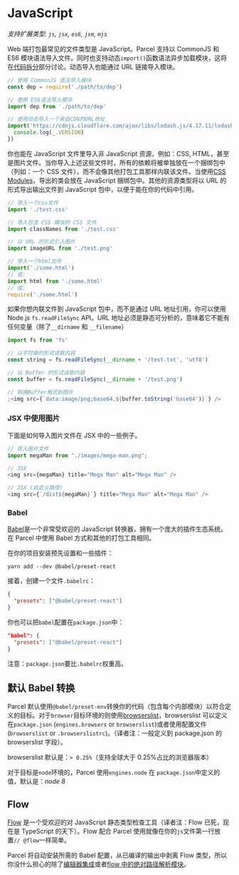 # JavaScript

_支持扩展类型: `js`, `jsx`, `es6`, `jsm`, `mjs`_

Web 端打包最常见的文件类型是 JavaScript。Parcel 支持以 CommonJS 和 ES6 模块语法导入文件。同时也支持动态`import()`函数语法异步加载模块，这将在[代码拆分](code_splitting.html)部分讨论。动态导入也能通过 URL 链接导入模块。

```javascript
// 使用 CommonJS 语法导入模块
const dep = require('./path/to/dep')

// 使用 ES6语法导入模块
import dep from './path/to/dep'

// 使用动态导入一个来自CDN的URL地址
import('https://cdnjs.cloudflare.com/ajax/libs/lodash.js/4.17.11/lodash.min.js').then(() => {
  console.log(_.VERSION)
})
```

你也能在 JavaScript 文件里导入非 JavaScript 资源，例如：CSS, HTML，甚至是图片文件。当你导入上述这些文件时，所有的依赖将被单独放在一个捆绑包中（列如：一个 CSS 文件），而不会像其他打包工具那样内联该文件。当使用[CSS Modules](https://github.com/css-modules/css-modules)，导出的类会放在 JavaScript 捆绑包中。其他的资源类型将以 URL 的形式导出输出文件到 JavaScript 包中，以便于能在你的代码中引用。

```javascript
// 导入一个css文件
import './test.css'

// 导入包含 CSS 模块的 CSS 文件
import classNames from './test.css'

// 以 URL 的形式引入图片
import imageURL from './test.png'

// 导入一个html文件
import('./some.html')
// 或:
import html from './some.html'
// 或:
require('./some.html')
```

如果你想内联文件到 JavaScript 包中，而不是通过 URL 地址引用，你可以使用 Node.js `fs.readFileSync` API。URL 地址必须是静态可分析的，意味着它不能有任何变量（除了`__dirname` 和 `__filename`）

```javascript
import fs from 'fs'

// 以字符串的形式读取内容
const string = fs.readFileSync(__dirname + '/test.txt', 'utf8')

// 以 Buffer 的形式读取内容
const buffer = fs.readFileSync(__dirname + '/test.png')

// 转换Buffer格式到图片
;<img src={`data:image/png;base64,${buffer.toString('base64')}`} />
```

### JSX 中使用图片

下面是如何导入图片文件在 JSX 中的一些例子。

```js
// 导入图片文件
import megaMan from "./images/mega-man.png";

// JSX
<img src={megaMan} title="Mega Man" alt="Mega Man" />

// JSX (自定义路径)
<img src={`/dist${megaMan}`} title="Mega Man" alt="Mega Man" />
```

### Babel

[Babel](https://babeljs.io)是一个非常受欢迎的 JavaScript 转换器，拥有一个庞大的插件生态系统。在 Parcel 中使用 Babel 方式和其他的打包工具相同。

在你的项目安装预先设置和一些插件：

```shell
yarn add --dev @babel/preset-react
```

接着，创建一个文件`.babelrc`：

```json
{
  "presets": ["@babel/preset-react"]
}
```

你也可以把`babel`配置在`package.json`中：

```json
"babel": {
  "presets": ["@babel/preset-react"]
}
```

注意：`package.json`要比`.babelrc`权重高。

## 默认 Babel 转换

Parcel 默认使用`@babel/preset-env`转换你的代码（包含每个内部模块）以符合定义的目标。对于`browser`目标环境的则使用[browserslist](https://github.com/browserslist/browserslist)，browserslist 可以定义在`package.json` (`engines.browsers` or `browserslist`)或者使用配置文件(`browserslist` or `.browserslistrc`)。（译者注：一般定义到 package.json 的 browserslist 字段）。

browserslist 默认是：`> 0.25%`（支持全球大于 0.25%占比的浏览器版本）

对于目标是`node`环境的，Parcel 使用`engines.node` 在 `package.json`中定义的值，默认是：_node 8_

## Flow

[Flow](https://flow.org/) 是一个受欢迎的对 JavaScript 静态类型检查工具（译者注：Flow 已死，现在是 TypeScript 的天下）。Flow 配合 Parcel 使用就像在你的`js`文件第一行放置`// @flow`一样简单。

Parcel 将自动安装所需的 Babel 配置，从已编译的输出中剥离 Flow 类型，所以你没什么担心的除了[编辑器集成](https://flow.org/en/docs/editors/)或者[flow 中的绝对路径解析模块](module_resolution.html#Flow-中的绝对路径和波浪号路径解析)。
